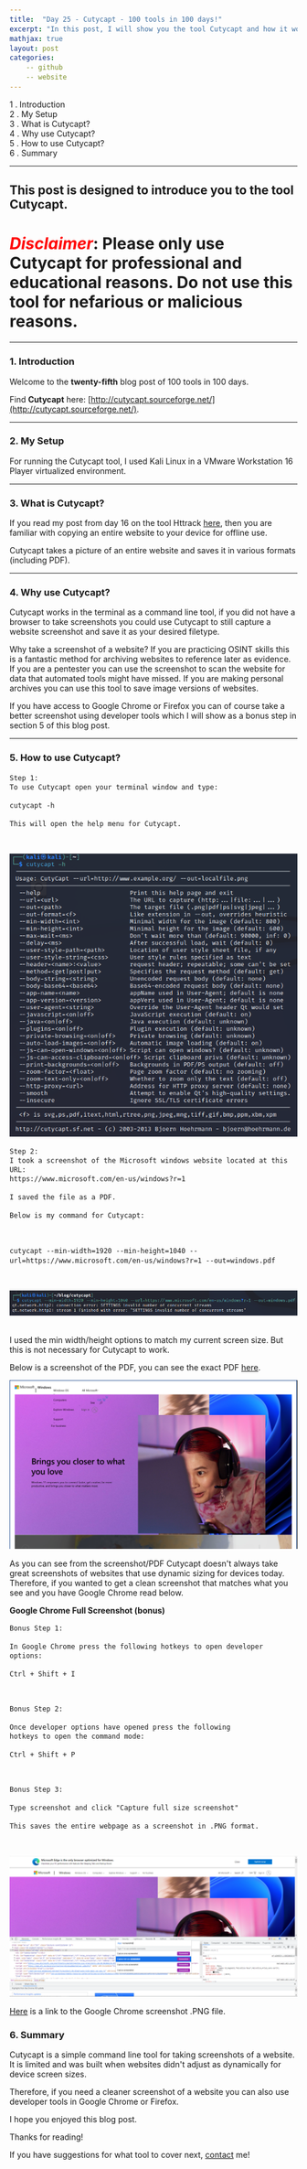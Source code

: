 ```yaml
---
title:  "Day 25 - Cutycapt - 100 tools in 100 days!"
excerpt: "In this post, I will show you the tool Cutycapt and how it works."
mathjax: true
layout: post
categories:
    -- github
    -- website
---
```


1 . Introduction
<br>
2 . My Setup
<br>
3 . What is Cutycapt?
<br>
4 . Why use Cutycapt?
<br>
5 . How to use Cutycapt?
<br>
6 . Summary

---

## This post is designed to introduce you to the tool Cutycapt.

# <span style="color:red">***Disclaimer***</span>: **Please only use Cutycapt for professional and educational reasons. Do not use this tool for nefarious or malicious reasons.**

---

### 1. **Introduction**

Welcome to the **twenty-fifth** blog post of 100 tools in 100 days.<br> 

Find **Cutycapt** here: [http://cutycapt.sourceforge.net/](http://cutycapt.sourceforge.net/).

---

### 2. **My Setup**

For running the Cutycapt tool, I used Kali Linux in a VMware Workstation 16 Player virtualized environment.

---

### 3. **What is Cutycapt?**

If you read my post from day 16 on the tool Httrack [here](https://matthewomccorkle.github.io/day_016_httrack/), then you are familiar with copying an entire website to your device for offline use. 

Cutycapt takes a picture of an entire website and saves it in various formats (including PDF). 

---

### 4. **Why use Cutycapt?**

Cutycapt works in the terminal as a command line tool, if you did not have a browser to take screenshots you could use Cutycapt to still capture a website screenshot and save it as your desired filetype.

Why take a screenshot of a website? If you are practicing OSINT skills this is a fantastic method for archiving websites to reference later as evidence. If you are a pentester you can use the screenshot to scan the website for data that automated tools might have missed. If you are making personal archives you can use this tool to save image versions of websites. 

If you have access to Google Chrome or Firefox you can of course take a better screenshot using developer tools which I will show as a bonus step in section 5 of this blog post. 


---

### 5. **How to use Cutycapt?**

    Step 1:
    To use Cutycapt open your terminal window and type:

    cutycapt -h

    This will open the help menu for Cutycapt.

<br>

![](https://raw.githubusercontent.com/matthewomccorkle/matthewomccorkle.github.io/master/_posts/assets/100%20tools/cutycapt/cutycapt3.PNG)

    Step 2:
    I took a screenshot of the Microsoft windows website located at this URL:
    https://www.microsoft.com/en-us/windows?r=1

    I saved the file as a PDF.

    Below is my command for Cutycapt:

<br>

`cutycapt --min-width=1920 --min-height=1040 --url=https://www.microsoft.com/en-us/windows?r=1 --out=windows.pdf`

<br>

![](https://raw.githubusercontent.com/matthewomccorkle/matthewomccorkle.github.io/master/_posts/assets/100%20tools/cutycapt/cutycapt1.PNG)

<br>
I used the min width/height options to match my current screen size. But this is not necessary for Cutycapt to work.

Below is a screenshot of the PDF, you can see the exact PDF [here](https://github.com/matthewomccorkle/matthewomccorkle.github.io/blob/master/_posts/assets/100%20tools/cutycapt/windows.pdf).

![](https://raw.githubusercontent.com/matthewomccorkle/matthewomccorkle.github.io/master/_posts/assets/100%20tools/cutycapt/cutycapt2.PNG)

As you can see from the screenshot/PDF Cutycapt doesn't always take great screenshots of websites that use dynamic sizing for devices today. Therefore, if you wanted to get a clean screenshot that matches what you see and you have Google Chrome read below.

**Google Chrome Full Screenshot (bonus)**

    Bonus Step 1:

    In Google Chrome press the following hotkeys to open developer options:

    Ctrl + Shift + I

<br>

    Bonus Step 2:

    Once developer options have opened press the following 
    hotkeys to open the command mode:

    Ctrl + Shift + P

<br>

    Bonus Step 3:

    Type screenshot and click "Capture full size screenshot"

    This saves the entire webpage as a screenshot in .PNG format.

<br>

![](https://raw.githubusercontent.com/matthewomccorkle/matthewomccorkle.github.io/master/_posts/assets/100%20tools/cutycapt/cutycapt4.PNG)

[Here](https://github.com/matthewomccorkle/matthewomccorkle.github.io/blob/master/_posts/assets/100%20tools/cutycapt/www.microsoft.com_en-us_windows_r%3D1.png) is a link to the Google Chrome screenshot .PNG file. 

### 6. **Summary**

Cutycapt is a simple command line tool for taking screenshots of a website. It is limited and was built when websites didn't adjust as dynamically for device screen sizes. 

Therefore, if you need a cleaner screenshot of a website you can also use developer tools in Google Chrome or Firefox. 

I hope you enjoyed this blog post.

Thanks for reading!<br>

If you have suggestions for what tool to cover next, [contact](mailto:matthew.o.mccorkle@gmail.com) me!
